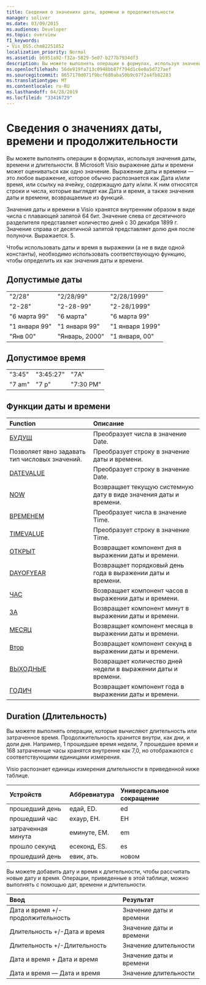 ```yaml
---
title: Сведения о значениях даты, времени и продолжительности
manager: soliver
ms.date: 03/09/2015
ms.audience: Developer
ms.topic: overview
f1_keywords:
- Vis_DSS.chm82251852
localization_priority: Normal
ms.assetid: b6951a92-f32a-5829-5e07-b277b7934df3
description: Вы можете выполнять операции в формулах, используя значения даты, времени и длительности. В Microsoft Visio выражение даты и времени может оцениваться как одно значение. Выражение даты и времени — это любое выражение, которое обычно распознается как Дата и/или время, или ссылку на ячейку, содержащую дату и/или. К ним относятся строки и числа, которые выглядят как Дата и время, а также значения даты и времени, возвращаемые из функций.
ms.openlocfilehash: 56de919fa713c0948bb87f794d1c6e0a5d727aef
ms.sourcegitcommit: 8657170d071f9bcf680aba50b9c07f2a4fb82283
ms.translationtype: MT
ms.contentlocale: ru-RU
ms.lasthandoff: 04/28/2019
ms.locfileid: "33416729"
---
```

# <a name="about-date-time-and-duration-values"></a>Сведения о значениях даты, времени и продолжительности

Вы можете выполнять операции в формулах, используя значения даты, времени и длительности. В Microsoft Visio выражение даты и времени может оцениваться как одно значение. Выражение даты и времени — это любое выражение, которое обычно распознается как Дата и/или время, или ссылку на ячейку, содержащую дату и/или. К ним относятся строки и числа, которые выглядят как Дата и время, а также значения даты и времени, возвращаемые из функций.
  
Значения даты и времени в Visio хранятся внутренним образом в виде числа с плавающей запятой 64 бит. Значение слева от десятичного разделителя представляет количество дней с 30 декабря 1899 г. Значение справа от десятичной запятой представляет долю дня после полуночи. Выражается. 5.
  
Чтобы использовать даты и время в выражении (а не в виде одной константы), необходимо использовать соответствующую функцию, чтобы определить их как значения даты и времени.
  
## <a name="valid-dates"></a>Допустимые даты

||||
|:-----|:-----|:-----|
| "2/28"  <br/> | "2/28/99"  <br/> | "2/28/1999"  <br/> |
| "2-28"  <br/> | "2-28-99"  <br/> | "2-28/1999"  <br/> |
| "6 марта 99"  <br/> | "6 марта"  <br/> | "6 марта 99"  <br/> |
| "1 января 99"  <br/> | "1 января 99"  <br/> | "1 января 1999"  <br/> |
| "Янв 00"  <br/> | "Январь, 2000"  <br/> | "1 января, 00"  <br/> |
   
## <a name="valid-times"></a>Допустимое время

||||
|:-----|:-----|:-----|
| "3:45"  <br/> | "3:45:27"  <br/> | "7A"  <br/> |
| "7 am"  <br/> | "7 p"  <br/> | "7:30 PM"  <br/> |
   
## <a name="date-and-time-functions"></a>Функции даты и времени

|**Function**|**Описание**|
|:-----|:-----|
|[БУДУЩ](date-function-visioshapesheet.md) <br/> | Преобразует числа в значение Date.  <br/> |
|Позволяет явно задавать тип числовых значений. <br/> | Преобразует строку в значение даты и времени.  <br/> |
|[DATEVALUE](datevalue-function-visioshapesheet.md) <br/> | Преобразует строку в значение Date.  <br/> |
|[NOW](now-function-visioshapesheet.md) <br/> | Возвращает текущую системную дату в виде значения даты и времени.  <br/> |
|[ВРЕМЕНЕМ](time-function-visioshapesheet.md) <br/> | Преобразует числа в значение Time.  <br/> |
|[TIMEVALUE](timevalue-function-visioshapesheet.md) <br/> | Преобразует строку в значение Time.  <br/> |
|[ОТКРЫТ](day-function-visioshapesheet.md) <br/> | Возвращает компонент дня в выражении даты и времени.  <br/> |
|[DAYOFYEAR](dayofyear-function.md) <br/> | Возвращает порядковый день года в выражении даты и времени.  <br/> |
|[ЧАС](hour-function-visioshapesheet.md) <br/> | Возвращает компонент часов в выражении даты и времени.  <br/> |
|[ЗА](minute-function-visioshapesheet.md) <br/> | Возвращает компонент минут в выражении даты и времени.  <br/> |
|[МЕСЯЦ](month-function-visioshapesheet.md) <br/> | Возвращает компонент месяца в выражении даты и времени.  <br/> |
|[Втор](second-function-visioshapesheet.md) <br/> | Возвращает компонент секунд в выражении даты и времени.  <br/> |
|[ВЫХОДНЫЕ](weekday-function-visioshapesheet.md) <br/> | Возвращает количество дней недели в выражении даты и времени.  <br/> |
|[ГОДИЧ](year-function-visioshapesheet.md) <br/> | Возвращает компонент года в выражении даты и времени.  <br/> |
   
## <a name="duration"></a>Duration (Длительность)

Вы можете выполнять операции, которые вычисляют длительность или затраченное время. Продолжительность хранится внутри, как дни, и доли дня. Например, 1 прошедшее время недели, 7 прошедшее время и 168 затраченные часы хранятся внутренне как 7,0, но отображаются с соответствующими единицами измерения.
  
Visio распознает единицы измерения длительности в приведенной ниже таблице.
  
|**Устройств**|**Аббревиатура**|**Универсальное сокращение**|
|:-----|:-----|:-----|
| прошедший день  <br/> | едай, ED.  <br/> | ed  <br/> |
| прошедший час  <br/> | ехаур, EH.  <br/> | EH  <br/> |
| затраченная минута  <br/> | еминуте, EM.  <br/> | em  <br/> |
| прошло секунд  <br/> | есеконд, ES.  <br/> | es  <br/> |
| прошедший день  <br/> | евик, ать.  <br/> | новом  <br/> |
   
Вы можете добавить дату и время к длительности, чтобы рассчитать новые дату и время. Операции, приведенные в этой таблице, можно выполнять с помощью дат, времени и длительности.
  
|**Ввод**|**Результат**|
|:-----|:-----|
| Дата и время +/-продолжительность  <br/> | Значение даты и времени  <br/> |
| Длительность +/-Дата и время  <br/> | Значение даты и времени  <br/> |
| Длительность +/-Длительность  <br/> | Значение длительности  <br/> |
| Дата и время + Дата и время  <br/> | Значение даты и времени  <br/> |
| Дата и время — Дата и время  <br/> | Значение длительности  <br/> |
   


